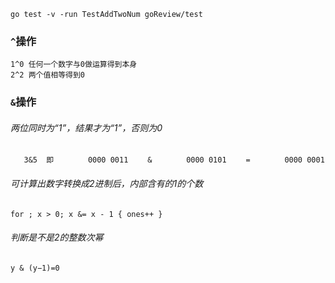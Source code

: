 `go test -v -run TestAddTwoNum goReview/test`


### `^`操作
    1^0 任何一个数字与0做运算得到本身
    2^2 两个值相等得到0

### `&`操作
###### 两位同时为“1”，结果才为“1”，否则为0
``    3&5  即
    　　　　0000 0011
    　　&
    　　　　0000 0101
    　　=
    　　　　0000 0001 
``

###### 可计算出数字转换成2进制后，内部含有的1的个数

``
for ; x > 0; x &= x - 1 {
    ones++
}
``

###### 判断是不是2的整数次幂
``
y & (y−1)=0
``